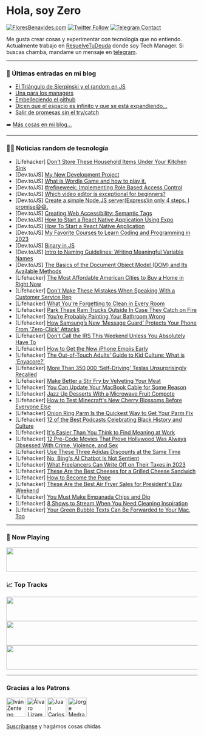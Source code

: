 # Hola, soy Zero

[![FloresBenavides.com](https://img.shields.io/website?down_message=oops&label=MiBlog&style=for-the-badge&up_message=online&url=https%3A%2F%2Ffloresbenavides.com)](https://floresbenavides.com) [![Twitter Follow](https://img.shields.io/twitter/follow/ZeroDragon?color=%231DA1F2&label=Follow&logo=twitter&logoColor=ffffff&style=for-the-badge)](https://twitter.com/zerodragon) [![Telegram Contact](https://img.shields.io/badge/escr%C3%ADbeme-ZeroDragon-%2326A5E4?style=for-the-badge&logo=telegram)](https://t.me/zerodragon)

Me gusta crear cosas y experimentar con tecnología que no entiendo.
Actualmente trabajo en [ResuelveTuDeuda](http://github.com/resuelve) donde soy Tech Manager.
Si buscas chamba, mandame un mensaje en [telegram](https://t.me/zerodragon).

---

### 📕 Últimas entradas en mi blog
<!-- BLOG-POST-LIST:START -->
- [El Triángulo de Sierpinski y el random en JS](https://floresbenavides.com/el-triangulo-de-sierpinski-y-el-random-en-js/)
- [Una para los managers](https://floresbenavides.com/una-para-los-managers/)
- [Embelleciendo el github](https://floresbenavides.com/embelleciendo-el-github/)
- [Dicen que el espacio es infinito y que se está expandiendo…](https://floresbenavides.com/dicen-que-el-espacio-es-infinito-y-que-se-esta-expandiendo/)
- [Salir de promesas sin el try/catch](https://floresbenavides.com/salir-de-promesas-sin-el-try-catch/)
<!-- BLOG-POST-LIST:END -->

➡️ [Más cosas en mi blog...](https://floresbenavides.com)

---

### 👨‍💻 Noticias random de tecnología
<!-- TECH-POSTS:START -->
- [Lifehacker] [Don&#39;t Store These Household Items Under Your Kitchen Sink](https://lifehacker.com/dont-store-these-household-items-under-your-kitchen-sin-1850124613)
- [Dev.to/JS] [My New Development Project](https://dev.to/kryslynn23/my-new-development-project-5968)
- [Dev.to/JS] [What is Wordle Game and how to play it.](https://dev.to/hindicyber/what-is-wordle-game-and-how-to-play-it-547f)
- [Dev.to/JS] [#refineweek: Implementing Role Based Access Control](https://dev.to/refine/refineweek-implementing-role-based-access-control-4gc4)
- [Dev.to/JS] [Which video editor is exceptional for beginners?](https://dev.to/thomas23459/which-video-editor-is-exceptional-for-beginners-39eo)
- [Dev.to/JS] [Create a simple Node.JS server&lpar;Express&rpar;in only 4 steps. I promise😄😄.](https://dev.to/kimaniwashington/create-a-simple-nodejs-serverexpressin-only-4-steps-i-promise-2fhc)
- [Dev.to/JS] [Creating Web Accessibility: Semantic Tags](https://dev.to/frontend_jedi/creating-web-accessibility-semantic-tags-50bl)
- [Dev.to/JS] [How to Start a React Native Application Using Expo](https://dev.to/vincod/how-to-start-a-react-native-application-using-expo-54ln)
- [Dev.to/JS] [How To Start a React Native Application](https://dev.to/vincod/how-to-start-a-react-native-application-2bcd)
- [Dev.to/JS] [My Favorite Courses to Learn Coding and Programming in 2023](https://dev.to/javinpaul/my-favorite-courses-to-learn-coding-and-programming-in-2023-4ngo)
- [Dev.to/JS] [Binary in JS](https://dev.to/raymondzhang/binary-in-js-1f8g)
- [Dev.to/JS] [Intro to Naming Guidelines: Writing Meaningful Variable Names](https://dev.to/hyfydistro/intro-to-naming-guidelines-writing-meaningful-variable-names-13j5)
- [Dev.to/JS] [The Basics of the Document Object Model &lpar;DOM&rpar; and Its Available Methods](https://dev.to/sidrasochan/the-basics-of-the-document-object-model-dom-and-its-available-methods-2lab)
- [Lifehacker] [The Most Affordable American Cities to Buy a Home in Right Now](https://lifehacker.com/the-most-affordable-american-cities-to-buy-a-home-in-ri-1850124619)
- [Lifehacker] [Don&#39;t Make These Mistakes When Speaking With a Customer Service Rep](https://lifehacker.com/dont-make-these-mistakes-when-speaking-with-a-customer-1850124655)
- [Lifehacker] [What You&#39;re Forgetting to Clean in Every Room](https://lifehacker.com/what-youre-forgetting-to-clean-in-every-room-1850129100)
- [Lifehacker] [Park These Ram Trucks Outside In Case They Catch on Fire](https://lifehacker.com/park-these-ram-trucks-outside-in-case-they-catch-on-fir-1850129566)
- [Lifehacker] [You’re Probably Painting Your Bathroom Wrong](https://lifehacker.com/you-re-probably-painting-your-bathroom-wrong-1850128267)
- [Lifehacker] [How Samsung’s New ‘Message Guard’ Protects Your Phone From &#39;Zero-Click&#39; Attacks](https://lifehacker.com/how-samsung-s-new-message-guard-protects-your-phone-f-1850127377)
- [Lifehacker] [Don&#39;t Call the IRS This Weekend Unless You Absolutely Have To](https://lifehacker.com/dont-call-the-irs-this-weekend-unless-you-absolutely-ha-1850129949)
- [Lifehacker] [How to Get the New iPhone Emojis Early](https://lifehacker.com/how-to-get-the-new-iphone-emojis-early-1850128259)
- [Lifehacker] [The Out-of-Touch Adults’ Guide to Kid Culture: What is &#39;Enyacore?&#39;](https://lifehacker.com/what-is-enyacore-1850129373)
- [Lifehacker] [More Than 350,000 ‘Self-Driving’ Teslas Unsurprisingly Recalled](https://lifehacker.com/more-than-350-000-self-driving-teslas-unsurprisingly-1850128703)
- [Lifehacker] [Make Better a Stir Fry by Velveting Your Meat](https://lifehacker.com/make-better-a-stir-fry-by-velveting-your-meat-1850128415)
- [Lifehacker] [You Can Update Your MacBook Cable for Some Reason](https://lifehacker.com/you-can-update-your-macbook-cable-for-some-reason-1850127766)
- [Lifehacker] [Jazz Up Desserts With a Microwave Fruit Compote](https://lifehacker.com/jazz-up-desserts-with-a-microwave-fruit-compote-1850127410)
- [Lifehacker] [How to Test Minecraft&#39;s New Cherry Blossoms Before Everyone Else](https://lifehacker.com/how-to-test-minecrafts-new-cherry-blossoms-before-every-1850127070)
- [Lifehacker] [Onion Ring Parm Is the Quickest Way to Get Your Parm Fix](https://lifehacker.com/onion-ring-parm-is-the-quickest-way-to-get-your-parm-fi-1850124859)
- [Lifehacker] [12 of the Best Podcasts Celebrating Black History and Culture](https://lifehacker.com/12-of-the-best-podcasts-celebrating-black-history-and-c-1850105617)
- [Lifehacker] [It&#39;s Easier Than You Think to Find Meaning at Work](https://lifehacker.com/its-easier-than-you-think-to-find-meaning-at-work-1850127230)
- [Lifehacker] [12 Pre-Code Movies That Prove Hollywood Was Always Obsessed With Crime, Violence, and Sex](https://lifehacker.com/12-pre-code-movies-that-prove-hollywood-was-always-obse-1850118872)
- [Lifehacker] [Use These Three Adidas Discounts at the Same Time](https://lifehacker.com/use-these-three-adidas-discounts-at-the-same-time-1850125074)
- [Lifehacker] [No, Bing&#39;s AI Chatbot Is Not Sentient](https://lifehacker.com/no-bings-ai-chatbot-is-not-sentient-1850125502)
- [Lifehacker] [What Freelancers Can Write Off on Their Taxes in 2023](https://lifehacker.com/what-freelancers-can-write-off-on-their-taxes-in-2023-1850124499)
- [Lifehacker] [These Are the Best Cheeses for a Grilled Cheese Sandwich](https://lifehacker.com/these-are-the-best-cheeses-for-a-grilled-cheese-sandwic-1850123760)
- [Lifehacker] [How to Become the Pope](https://lifehacker.com/how-to-become-the-pope-1850124789)
- [Lifehacker] [These Are the Best Air Fryer Sales for President&#39;s Day Weekend](https://lifehacker.com/these-are-the-best-air-fryer-sales-for-presidents-day-w-1850124851)
- [Lifehacker] [You Must Make Empanada Chips and Dip](https://lifehacker.com/you-must-make-empanada-chips-and-dip-1850123718)
- [Lifehacker] [8 Shows to Stream When You Need Cleaning Inspiration](https://lifehacker.com/8-shows-to-stream-when-you-need-cleaning-inspiration-1850124456)
- [Lifehacker] [Your Green Bubble Texts Can Be Forwarded to Your Mac, Too](https://lifehacker.com/your-green-bubble-texts-can-be-forwarded-to-your-mac-t-1850124113)<!-- TECH-POSTS:END -->

---

### 🎵 Now Playing
<a href="https://spotify-now-playing-dun.vercel.app/now-playing?open"><img src="https://spotify-now-playing-dun.vercel.app/now-playing" width="540" height="64"></a>

### 📈 Top Tracks
<a href="https://spotify-now-playing-dun.vercel.app/top-tracks?i=1&open"><img src="https://spotify-now-playing-dun.vercel.app/top-tracks?i=1" width="540" height="64"></a>
<a href="https://spotify-now-playing-dun.vercel.app/top-tracks?i=2&open"><img src="https://spotify-now-playing-dun.vercel.app/top-tracks?i=2" width="540" height="64"></a>
<a href="https://spotify-now-playing-dun.vercel.app/top-tracks?i=3&open"><img src="https://spotify-now-playing-dun.vercel.app/top-tracks?i=3" width="540" height="64"></a>

---

### Gracias a los Patrons
[<img src="https://avatars.githubusercontent.com/u/243380?v=4" alt="Iván Zenteno" width="50px">](https://github.com/k001) [<img src="https://avatars.githubusercontent.com/u/19955639?v=4" alt="Álvaro Lizama" width="50px">](https://github.com/alvarolizama) [<img src="https://avatars.githubusercontent.com/u/2718753?v=4" alt="Juan Carlos Ruiz" width="50px">](https://github.com/JuanCrg90) [<img src="https://avatars.githubusercontent.com/u/37025?v=4" alt="Jorge Medrano" width="50px">](https://github.com/h1pp1e) 

[Suscríbanse](https://www.patreon.com/zerodragon) y hagámos cosas chidas
